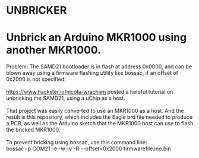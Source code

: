 # UNBRICKER
# Unbrick an Arduino MKR1000 using another MKR1000.
Problem: The SAMD21 bootloader is in flash at address 0x0000, and can be blown away using a firmware flashing utility like bossac, 
if an offset of 0x2000 is not specified.
</br>
</br>
https://www.hackster.io/nicola-wrachien posted a helpful tutorial on unbricking the SAMD21, using a uChip as a host.
</br>
</br>
That project was easily converted to use an MKR1000 as a host. And the result is this repository, which includes the Eagle brd file needed to 
produce a PCB, as well as the Arduino sketch that the MKR1000 host can use to flash the bricked MKR1000.
</br>
</br>
To prevent bricking using bossac, use this command line: </br>
bossac -p COM21 -e -w -v -R --offset=0x2000 firmwarefile.ino.bin

